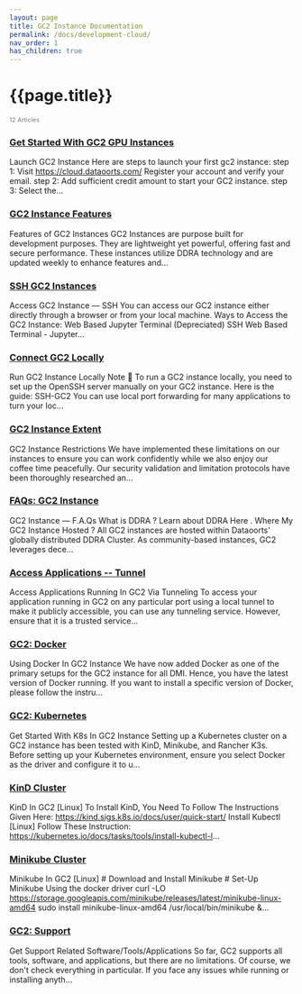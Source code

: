 ```yaml
---
layout: page
title: GC2 Instance Documentation 
permalink: /docs/development-cloud/
nav_order: 1
has_children: true
---
```


# {{page.title}}

<div style="font-size:0.78em;color: #797878; margin-bottom:1.5em;">
     <span>12 Articles</span>
</div>

### [Get Started With GC2 GPU Instances](/docs/gc2/)
Launch GC2 Instance Here are steps to launch your first gc2 instance: step 1: Visit https://cloud.dataoorts.com/ Register your account and verify your email. step 2: Add sufficient credit amount to start your GC2 instance. step 3: Select the...

### [GC2 Instance Features ](/docs/gc2-instance-features/)
Features of GC2 Instances GC2 Instances are purpose built for development purposes. They are lightweight yet powerful, offering fast and secure performance. These instances utilize DDRA technology and are updated weekly to enhance features and...

### [SSH GC2 Instances](/docs/ssh-gc2-instances/)
Access GC2 Instance — SSH You can access our GC2 instance either directly through a browser or from your local machine. Ways to Access the GC2 Instance: Web Based Jupyter Terminal (Depreciated) SSH Web Based Terminal - Jupyter...

### [Connect GC2 Locally](/docs/connect-gc2-locally/)
Run GC2 Instance Locally Note 📝 To run a GC2 instance locally, you need to set up the OpenSSH server manually on your GC2 instance. Here is the guide: SSH-GC2 You can use local port forwarding for many applications to turn your loc...

### [GC2 Instance Extent](/docs/gc2-instance-extent/)
GC2 Instance Restrictions We have implemented these limitations on our instances to ensure you can work confidently while we also enjoy our coffee time peacefully. Our security validation and limitation protocols have been thoroughly researched an...

### [FAQs: GC2 Instance](/docs/faq-gc2-instance/)
GC2 Instance — F.A.Qs What is DDRA ? Learn about DDRA Here . Where My GC2 Instance Hosted ? All GC2 instances are hosted within Dataoorts' globally distributed DDRA Cluster. As community-based instances, GC2 leverages dece...

### [Access Applications -- Tunnel](/docs/access-applications/)
Access Applications Running In GC2 Via Tunneling To access your application running in GC2 on any particular port using a local tunnel to make it publicly accessible, you can use any tunneling service. However, ensure that it is a trusted service...

### [GC2: Docker](/docs/gc2-docker/)
Using Docker In GC2 Instance We have now added Docker as one of the primary setups for the GC2 instance for all DMI. Hence, you have the latest version of Docker running. If you want to install a specific version of Docker, please follow the instru...

### [GC2: Kubernetes](/docs/gc2-kubernetes/)
Get Started With K8s In GC2 Instance Setting up a Kubernetes cluster on a GC2 instance has been tested with KinD, Minikube, and Rancher K3s. Before setting up your Kubernetes environment, ensure you select Docker as the driver and configure it to u...

### [KinD Cluster](/docs/kind-cluster/)
KinD In GC2 [Linux] To Install KinD, You Need To Follow The Instructions Given Here: https://kind.sigs.k8s.io/docs/user/quick-start/ Install Kubectl [Linux] Follow These Instruction: https://kubernetes.io/docs/tasks/tools/install-kubectl-l...

### [Minikube Cluster](/docs/minikube/)
Minikube In GC2 [Linux] # Download and Install Minikube # Set-Up Minikube Using the docker driver curl -LO https://storage.googleapis.com/minikube/releases/latest/minikube-linux-amd64 sudo install minikube-linux-amd64 /usr/local/bin/minikube &...

### [GC2: Support](/docs/gc2-support/)
Get Support Related Software/Tools/Applications So far, GC2 supports all tools, software, and applications, but there are no limitations. Of course, we don't check everything in particular. If you face any issues while running or installing anyth...

